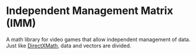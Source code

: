 # Independent Management Matrix (IMM)
A math library for video games that allow independent management of data.
Just like [DirectXMath](https://github.com/microsoft/DirectXMath), data and vectors are divided.
